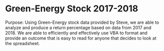 # Green-Energy Stock 2017-2018
Purpose: Using Green-Energy stock data provided by Steve, we are able to analyze and produce a return percentage based on data from 2017 and 2018. We are able to efficiently and effectively use VBA to format and provide an outcome that is easy to read for anyone that decides to look at the spreadsheet.

